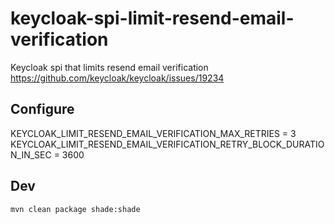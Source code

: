 # keycloak-spi-limit-resend-email-verification
Keycloak spi that limits resend email verification https://github.com/keycloak/keycloak/issues/19234

## Configure
KEYCLOAK_LIMIT_RESEND_EMAIL_VERIFICATION_MAX_RETRIES = 3
KEYCLOAK_LIMIT_RESEND_EMAIL_VERIFICATION_RETRY_BLOCK_DURATION_IN_SEC = 3600

## Dev

```text
mvn clean package shade:shade
```